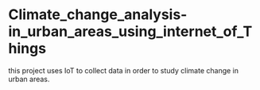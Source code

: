 # Climate_change_analysis-in_urban_areas_using_internet_of_Things
this project uses IoT to collect data in order to study climate change in urban areas.
